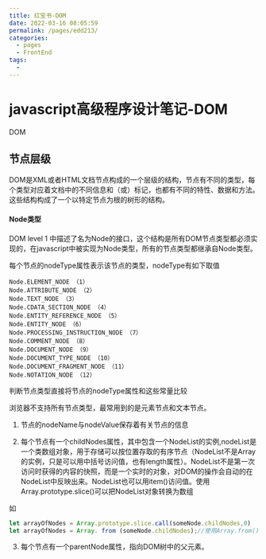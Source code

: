 ```yaml
---
title: 红宝书-DOM
date: 2022-03-16 08:05:59
permalink: /pages/edd213/
categories:
  - pages
  - FrontEnd
tags:
  - 
---
```



# javascript高级程序设计笔记-DOM
DOM

## 节点层级

DOM是XML或者HTML文档节点构成的一个层级的结构，节点有不同的类型，每个类型对应着文档中的不同信息和（或）标记，也都有不同的特性、数据和方法。这些结构构成了一个以特定节点为根的树形的结构。

#### Node类型

DOM level 1 中描述了名为Node的接口，这个结构是所有DOM节点类型都必须实现的，在javascript中被实现为Node类型，所有的节点类型都继承自Node类型。

每个节点的nodeType属性表示该节点的类型，nodeType有如下取值

```text
Node.ELEMENT_NODE （1）
Node.ATTRIBUTE_NODE （2）
Node.TEXT_NODE （3）
Node.CDATA_SECTION_NODE （4）
Node.ENTITY_REFERENCE_NODE （5）
Node.ENTITY_NODE （6）
Node.PROCESSING_INSTRUCTION_NODE （7）
Node.COMMENT_NODE （8）
Node.DOCUMENT_NODE （9）
Node.DOCUMENT_TYPE_NODE （10）
Node.DOCUMENT_FRAGMENT_NODE （11）
Node.NOTATION_NODE （12）
```

判断节点类型直接将节点的nodeType属性和这些常量比较

浏览器不支持所有节点类型，最常用到的是元素节点和文本节点。

1. 节点的nodeName与nodeValue保存着有关节点的信息

2. 每个节点有一个childNodes属性，其中包含一个NodeList的实例,nodeList是一个类数组对象，用于存储可以按位置存取的有序节点（NodeList不是Array的实例，只是可以用中括号访问值，也有length属性）。NodeList不是第一次访问时获得的内容的快照，而是一个实时的对象，对DOM的操作会自动的在NodeList中反映出来。NodeList也可以用item()访问值。使用Array.prototype.slice()可以把NodeList对象转换为数组

如

```js
let arrayOfNodes = Array.prototype.slice.call(someNode.childNodes,0)
let arrayOfNodes = Array. from (someNode.childNodes);//使用Array.from()
```

3. 每个节点有一个parentNode属性，指向DOM树中的父元素。